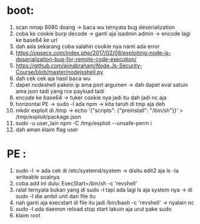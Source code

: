 # boot:
1. scan nmap 8080 doang -> baca wu ternyata bug deserialization
2. coba ke cookie burp decode -> ganti aja isadmin admin -> encode lagi ke base64 ke url 
3. dah ada sekarang coba salahin cookie nya nanti ada error
4. https://opsecx.com/index.php/2017/02/08/exploiting-node-js-deserialization-bug-for-remote-code-execution/
5. https://github.com/ajinabraham/Node.Js-Security-Course/blob/master/nodejsshell.py
6. dah cek cek aja hasil baca wu
7. dapet nodeshell pakein ip ama port argumen -> dah dapet eval satuin ama json tadi yang rce payload tadi
8. encode ke base64 -> tuker cookie nya jadi itu dah jadi nc aja
9. horizontal PE -> sudo -l ada npm -> kita taruh di tmp aja deh
10. mkdir exploit di /tmp -> echo '{"scripts": {"preinstall": "/bin/sh"}}' > /tmp/exploit/package.json  
11. sudo -u user_lain npm -C /tmp/exploit --unsafe-perm i
12. dah aman klaim flag user 

# PE :
1. sudo -l -> ada cek di /etc/systemd/system -> disitu edit2 aja ls -la writeable soalnya
2. coba add ini dulu: ExecStart=/bin/sh -c 'revshell' 
3. ralat ternyata bukan yang di sudo -l tapi ada lagi ls aja system nya -> di sudo -l dia ambil unit dari file itu
4. nah ganti aja execstart di file itu jadi /bin/bash -c 'revshell' -> nyalain nc 
5. sudo -l ada daemon reload stop start lakuin aja urut pake sudo 
6. klaim root 
